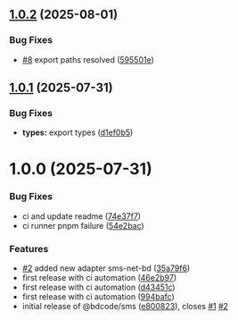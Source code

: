## [1.0.2](https://github.com/codecontinent/bd-sms-gateways/compare/v1.0.1...v1.0.2) (2025-08-01)


### Bug Fixes

* [#8](https://github.com/codecontinent/bd-sms-gateways/issues/8) export paths resolved ([595501e](https://github.com/codecontinent/bd-sms-gateways/commit/595501e28c48f51e4c0c0ef594bb5c29bce87e57))

## [1.0.1](https://github.com/codecontinent/bd-sms-gateways/compare/v1.0.0...v1.0.1) (2025-07-31)


### Bug Fixes

* **types:** export types ([d1ef0b5](https://github.com/codecontinent/bd-sms-gateways/commit/d1ef0b59261a6fb4c6efd0514896f869ef062703))

# 1.0.0 (2025-07-31)


### Bug Fixes

* ci and update readme ([74e37f7](https://github.com/codecontinent/bd-sms-gateways/commit/74e37f7f4e9694e12790fe7eef087a25973a12a3))
* ci runner pnpm failure ([54e2bac](https://github.com/codecontinent/bd-sms-gateways/commit/54e2bacd0524ff2cd838a8a1f2840987977c4389))


### Features

* [#2](https://github.com/codecontinent/bd-sms-gateways/issues/2) added new adapter sms-net-bd ([35a79f6](https://github.com/codecontinent/bd-sms-gateways/commit/35a79f651b4a717536fc337db98afa9a6ac6de06))
* first release with ci automation ([46e2b97](https://github.com/codecontinent/bd-sms-gateways/commit/46e2b97fa0f03c02772e9c4e3976f7859c567951))
* first release with ci automation ([d43451c](https://github.com/codecontinent/bd-sms-gateways/commit/d43451cf21738da647f93d6c7fdaead2fba76464))
* first release with ci automation ([994bafc](https://github.com/codecontinent/bd-sms-gateways/commit/994bafc02d513bf944bcc9f0a4ea4bf233a5240b))
* initial release of @bdcode/sms ([e800823](https://github.com/codecontinent/bd-sms-gateways/commit/e800823ab41cfb425ab0551516e2e9ae6d84d35b)), closes [#1](https://github.com/codecontinent/bd-sms-gateways/issues/1) [#2](https://github.com/codecontinent/bd-sms-gateways/issues/2)
